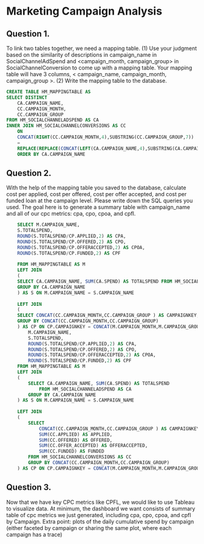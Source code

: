 # Marketing Campaign Analysis

## Question 1. 

To link two tables together, we need a mapping table.
(1) Use your judgment based on the similarity of descriptions in campaign_name in
SocialChannelAdSpend and <campaign_month, campaign_group> in SocialChannelConversion
to come up with a mapping table. Your mapping table will have 3 columns, < campaign_name,
campaign_month, campaign_group >.
(2) Write the mapping table to the database.

```sql
CREATE TABLE HM_MAPPINGTABLE AS
SELECT DISTINCT 
    CA.CAMPAIGN_NAME, 
    CC.CAMPAIGN_MONTH, 
    CC.CAMPAIGN_GROUP
FROM HM_SOCIALCHANNELADSPEND AS CA
INNER JOIN HM_SOCIALCHANNELCONVERSIONS AS CC 
    ON 
    CONCAT(RIGHT(CC.CAMPAIGN_MONTH,4),SUBSTRING(CC.CAMPAIGN_GROUP,7)) 
    = 
    REPLACE(REPLACE(CONCAT(LEFT(CA.CAMPAIGN_NAME,4),SUBSTRING(CA.CAMPAIGN_NAME,29 )),'-','_'),' ','')
    ORDER BY CA.CAMPAIGN_NAME 
```


## Question 2.

With the help of the mapping table you saved to the database, calculate cost per applied,
cost per offered, cost per offer accepted, and cost per funded loan at the campaign level.
Please write down the SQL queries you used. The goal here is to generate a summary table
with campaign_name and all of our cpc metrics: cpa, cpo, cpoa, and cpfl.

```sql
    SELECT M.CAMPAIGN_NAME, 
    S.TOTALSPEND,
    ROUND(S.TOTALSPEND/CP.APPLIED,2) AS CPA, 
    ROUND(S.TOTALSPEND/CP.OFFERED,2) AS CPO, 
    ROUND(S.TOTALSPEND/CP.OFFERACCEPTED,2) AS CPOA, 
    ROUND(S.TOTALSPEND/CP.FUNDED,2) AS CPF
    
    FROM HM_MAPPINGTABLE AS M
    LEFT JOIN 
    (
    SELECT CA.CAMPAIGN_NAME, SUM(CA.SPEND) AS TOTALSPEND FROM HM_SOCIALCHANNELADSPEND AS CA
    GROUP BY CA.CAMPAIGN_NAME
    ) AS S ON M.CAMPAIGN_NAME = S.CAMPAIGN_NAME
    
    LEFT JOIN 
    (
    SELECT CONCAT(CC.CAMPAIGN_MONTH,CC.CAMPAIGN_GROUP ) AS CAMPAIGNKEY, SUM(CC.APPLIED) AS APPLIED, SUM(CC.OFFERED) AS OFFERED, SUM(CC.OFFER_ACCEPTED) AS OFFERACCEPTED, SUM(CC.FUNDED) AS FUNDED FROM HM_SOCIALCHANNELCONVERSIONS AS CC
    GROUP BY CONCAT(CC.CAMPAIGN_MONTH,CC.CAMPAIGN_GROUP)
    ) AS CP ON CP.CAMPAIGNKEY = CONCAT(M.CAMPAIGN_MONTH,M.CAMPAIGN_GROUP)SELECT 
        M.CAMPAIGN_NAME, 
        S.TOTALSPEND,
        ROUND(S.TOTALSPEND/CP.APPLIED,2) AS CPA, 
        ROUND(S.TOTALSPEND/CP.OFFERED,2) AS CPO, 
        ROUND(S.TOTALSPEND/CP.OFFERACCEPTED,2) AS CPOA, 
        ROUND(S.TOTALSPEND/CP.FUNDED,2) AS CPF
    FROM HM_MAPPINGTABLE AS M
    LEFT JOIN 
    (
        SELECT CA.CAMPAIGN_NAME, SUM(CA.SPEND) AS TOTALSPEND 
            FROM HM_SOCIALCHANNELADSPEND AS CA
        GROUP BY CA.CAMPAIGN_NAME
    ) AS S ON M.CAMPAIGN_NAME = S.CAMPAIGN_NAME
    
    LEFT JOIN 
    (
        SELECT 
            CONCAT(CC.CAMPAIGN_MONTH,CC.CAMPAIGN_GROUP ) AS CAMPAIGNKEY, 
            SUM(CC.APPLIED) AS APPLIED, 
            SUM(CC.OFFERED) AS OFFERED, 
            SUM(CC.OFFER_ACCEPTED) AS OFFERACCEPTED, 
            SUM(CC.FUNDED) AS FUNDED 
        FROM HM_SOCIALCHANNELCONVERSIONS AS CC
        GROUP BY CONCAT(CC.CAMPAIGN_MONTH,CC.CAMPAIGN_GROUP)
    ) AS CP ON CP.CAMPAIGNKEY = CONCAT(M.CAMPAIGN_MONTH,M.CAMPAIGN_GROUP)
```

## Question 3. 

Now that we have key CPC metrics like CPFL, we would like to use Tableau to visualize
data. At minimum, the dashboard we want consists of summary table of cpc metrics we just
generated, including cpa, cpo, cpoa, and cpfl by Campaign. Extra point: plots of the daily
cumulative spend by campaign (either faceted by campaign or sharing the same plot, where
each campaign has a trace)


